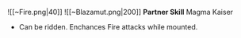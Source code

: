 
![[~Fire.png|40]]
![[~Blazamut.png|200]]
**Partner Skill**
Magma Kaiser
- Can be ridden. Enchances Fire attacks while mounted.